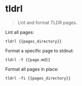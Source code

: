 tldrl
=====

> Lint and format TLDR pages.

Lint all pages:

    tldrl {{pages_directory}}

Format a specific page to stdout:

    tldrl -f {{page.md}}

Format all pages in place:

    tldrl -fi {{pages_directory}}
